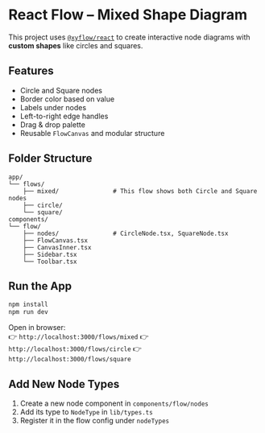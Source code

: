 # React Flow – Mixed Shape Diagram

This project uses [`@xyflow/react`](https://reactflow.dev) to create interactive node diagrams with **custom shapes** like circles and squares.

## Features

- Circle and Square nodes
- Border color based on value
- Labels under nodes
- Left-to-right edge handles
- Drag & drop palette
- Reusable `FlowCanvas` and modular structure

## Folder Structure

```
app/
└── flows/
    ├── mixed/               # This flow shows both Circle and Square nodes
    ├── circle/
    └── square/
components/
└── flow/
    ├── nodes/               # CircleNode.tsx, SquareNode.tsx
    ├── FlowCanvas.tsx
    ├── CanvasInner.tsx
    ├── Sidebar.tsx
    └── Toolbar.tsx
```

## Run the App

```bash
npm install
npm run dev
```

Open in browser:  
👉 `http://localhost:3000/flows/mixed`
👉 `http://localhost:3000/flows/circle`
👉 `http://localhost:3000/flows/square`


## Add New Node Types

1. Create a new node component in `components/flow/nodes`
2. Add its type to `NodeType` in `lib/types.ts`
3. Register it in the flow config under `nodeTypes`

